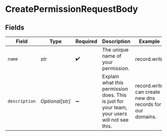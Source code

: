 # CreatePermissionRequestBody


## Fields

| Field                                                                                        | Type                                                                                         | Required                                                                                     | Description                                                                                  | Example                                                                                      |
| -------------------------------------------------------------------------------------------- | -------------------------------------------------------------------------------------------- | -------------------------------------------------------------------------------------------- | -------------------------------------------------------------------------------------------- | -------------------------------------------------------------------------------------------- |
| `name`                                                                                       | *str*                                                                                        | :heavy_check_mark:                                                                           | The unique name of your permission.                                                          | record.write                                                                                 |
| `description`                                                                                | *Optional[str]*                                                                              | :heavy_minus_sign:                                                                           | Explain what this permission does. This is just for your team, your users will not see this. | record.write can create new dns records for our domains.                                     |